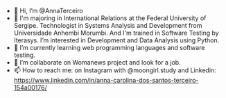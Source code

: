 - 👋 Hi, I’m @AnnaTerceiro
- 👀 I'm majoring in International Relations at the Federal University of Sergipe. Technologist in Systems Analysis and Development from Universidade Anhembi Morumbi. And I'm trained in Software Testing by Iterasys. I’m interested in Development and Data Analysis using Python.
- 🌱 I’m currently learning web programming languages and software testing.
- 💞️ I’m collaborate on Womanews project and look for a job.
- 📫 How to reach me: on Instagram with @moongirl.study and Linkedin: https://www.linkedin.com/in/anna-carolina-dos-santos-terceiro-154a00176/
